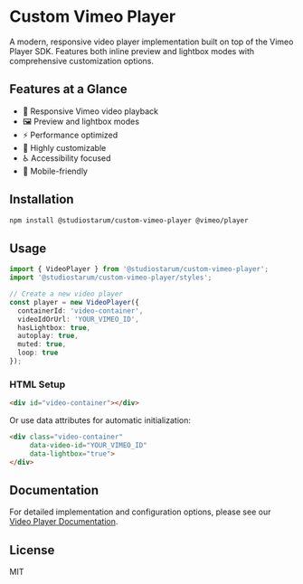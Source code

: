 # Custom Vimeo Player

A modern, responsive video player implementation built on top of the Vimeo Player SDK. Features both inline preview and lightbox modes with comprehensive customization options.

## Features at a Glance

- 🎥 Responsive Vimeo video playback
- 🖼️ Preview and lightbox modes
- ⚡ Performance optimized
- 🎨 Highly customizable
- ♿ Accessibility focused
- 📱 Mobile-friendly

## Installation

```bash
npm install @studiostarum/custom-vimeo-player @vimeo/player
```

## Usage

```typescript
import { VideoPlayer } from '@studiostarum/custom-vimeo-player';
import '@studiostarum/custom-vimeo-player/styles';

// Create a new video player
const player = new VideoPlayer({
  containerId: 'video-container',
  videoIdOrUrl: 'YOUR_VIMEO_ID',
  hasLightbox: true,
  autoplay: true,
  muted: true,
  loop: true
});
```

### HTML Setup

```html
<div id="video-container"></div>
```

Or use data attributes for automatic initialization:

```html
<div class="video-container" 
     data-video-id="YOUR_VIMEO_ID" 
     data-lightbox="true">
</div>
```

## Documentation

For detailed implementation and configuration options, please see our [Video Player Documentation](docs/VIDEO_PLAYER.md).

## License

MIT 